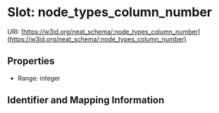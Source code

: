 # Slot: node_types_column_number

URI: [https://w3id.org/neat_schema/:node_types_column_number](https://w3id.org/neat_schema/:node_types_column_number)



<!-- no inheritance hierarchy -->


## Properties

 * Range: integer



## Identifier and Mapping Information





